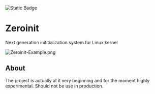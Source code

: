![Static Badge](https://img.shields.io/badge/License-GPL_3.0-blue)

# Zeroinit

Next generation inititialization system for Linux kernel

![Zeroinit-Example.png](https://www.zupimages.net/up/25/02/5d8q.png)

## About
The project is actually at it very beginning and for the moment highly experimental. Should not be use in production.
